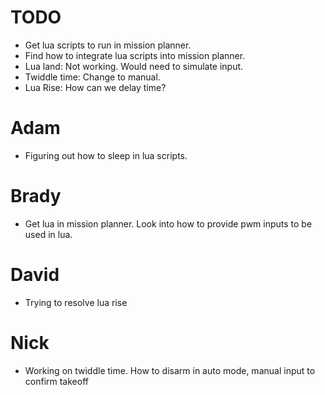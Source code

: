 # TODO
- Get lua scripts to run in mission planner.
- Find how to integrate lua scripts into mission planner.
- Lua land: Not working. Would need to simulate input.
- Twiddle time: Change to manual.
- Lua Rise: How can we delay time?

# Adam
- Figuring out how to sleep in lua scripts.

# Brady
- Get lua in mission planner. Look into how to provide pwm inputs to be used in lua.

# David
- Trying to resolve lua rise

# Nick
- Working on twiddle time. How to disarm in auto mode, manual input to confirm takeoff 